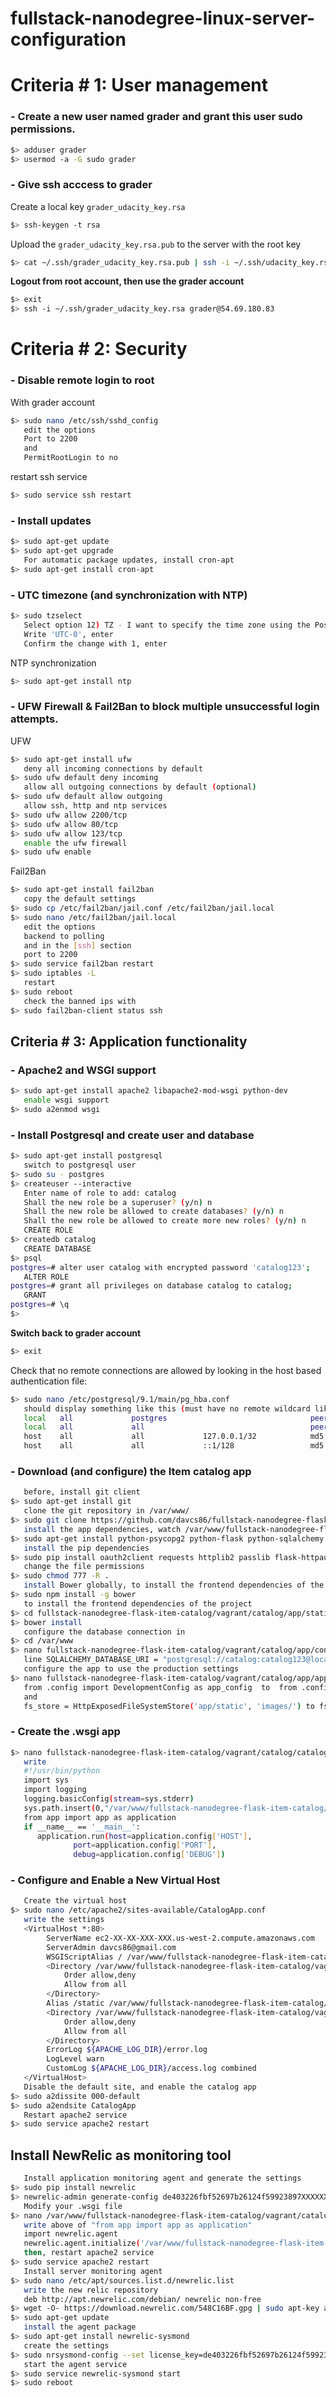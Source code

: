 # fullstack-nanodegree-linux-server-configuration

# Criteria # 1: User management

### - Create a new user named grader and grant this user sudo permissions.

```bash
$> adduser grader
$> usermod -a -G sudo grader
```

### - Give ssh acccess to grader

Create a local key `grader_udacity_key.rsa`

```bash
$> ssh-keygen -t rsa
```

Upload the `grader_udacity_key.rsa.pub` to the server with the root key

```bash
$> cat ~/.ssh/grader_udacity_key.rsa.pub | ssh -i ~/.ssh/udacity_key.rsa root@54.69.180.83 "mkdir /home/grader/.ssh && cat >> /home/grader/.ssh/authorized_keys"
```

**Logout from root account, then use the grader account**

```bash
$> exit
$> ssh -i ~/.ssh/grader_udacity_key.rsa grader@54.69.180.83
```

# Criteria # 2: Security

### - Disable remote login to root

With grader account

```bash
$> sudo nano /etc/ssh/sshd_config
   edit the options
   Port to 2200
   and 
   PermitRootLogin to no
```
  
restart ssh service

```bash
$> sudo service ssh restart
```

### - Install updates

```bash
$> sudo apt-get update
$> sudo apt-get upgrade
   For automatic package updates, install cron-apt
$> sudo apt-get install cron-apt
```

### - UTC timezone (and synchronization with NTP)

```bash
$> sudo tzselect
   Select option 12) TZ - I want to specify the time zone using the Posix TZ format.
   Write 'UTC-0', enter
   Confirm the change with 1, enter
```
NTP synchronization
```bash
$> sudo apt-get install ntp
```  

### - UFW Firewall & Fail2Ban to block multiple unsuccessful login attempts.

UFW

```bash
$> sudo apt-get install ufw
   deny all incoming connections by default
$> sudo ufw default deny incoming
   allow all outgoing connections by default (optional)
$> sudo ufw default allow outgoing
   allow ssh, http and ntp services
$> sudo ufw allow 2200/tcp
$> sudo ufw allow 80/tcp
$> sudo ufw allow 123/tcp
   enable the ufw firewall
$> sudo ufw enable
```

Fail2Ban

```bash
$> sudo apt-get install fail2ban
   copy the default settings
$> sudo cp /etc/fail2ban/jail.conf /etc/fail2ban/jail.local
$> sudo nano /etc/fail2ban/jail.local
   edit the options
   backend to polling
   and in the [ssh] section
   port to 2200
$> sudo service fail2ban restart
$> sudo iptables -L
   restart
$> sudo reboot
   check the banned ips with
$> sudo fail2ban-client status ssh
```

## Criteria # 3: Application functionality

### - Apache2 and WSGI support

```bash
$> sudo apt-get install apache2 libapache2-mod-wsgi python-dev
   enable wsgi support
$> sudo a2enmod wsgi   
```

### - Install Postgresql and create user and database

```bash
$> sudo apt-get install postgresql
   switch to postgresql user
$> sudo su - postgres
$> createuser --interactive
   Enter name of role to add: catalog
   Shall the new role be a superuser? (y/n) n
   Shall the new role be allowed to create databases? (y/n) n
   Shall the new role be allowed to create more new roles? (y/n) n
   CREATE ROLE
$> createdb catalog
   CREATE DATABASE
$> psql
postgres=# alter user catalog with encrypted password 'catalog123';
   ALTER ROLE
postgres=# grant all privileges on database catalog to catalog;
   GRANT
postgres=# \q
$>
```

**Switch back to grader account**

```bash
$> exit
```

Check that no remote connections are allowed by looking in the host based authentication file:

```bash
$> sudo nano /etc/postgresql/9.1/main/pg_hba.conf
   should display something like this (must have no remote wildcard like 0.0.0.0, or specific IP like 122.122.122.122)
   local   all             postgres                                peer
   local   all             all                                     peer
   host    all             all             127.0.0.1/32            md5
   host    all             all             ::1/128                 md5
```

### - Download (and configure) the Item catalog app 

```bash
   before, install git client
$> sudo apt-get install git
   clone the git repository in /var/www/
$> sudo git clone https://github.com/davcs86/fullstack-nanodegree-flask-item-catalog.git
   install the app dependencies, watch /var/www/fullstack-nanodegree-flask-item-catalog/vagrant/pg_config.sh
$> sudo apt-get install python-psycopg2 python-flask python-sqlalchemy python-pip python-dev libmagickwand-dev npm git nodejs-legacy
   install the pip dependencies
$> sudo pip install oauth2client requests httplib2 passlib flask-httpauth flask-login rauth flask-seasurf flask-sqlalchemy wtforms awesome-slugify SQLAlchemy-ImageAttach Werkzeug
   change the file permissions
$> sudo chmod 777 -R .
   install Bower globally, to install the frontend dependencies of the project
$> sudo npm install -g bower
   to install the frontend dependencies of the project
$> cd fullstack-nanodegree-flask-item-catalog/vagrant/catalog/app/static
$> bower install
   configure the database connection in 
$> cd /var/www
$> nano fullstack-nanodegree-flask-item-catalog/vagrant/catalog/app/config.py
   line SQLALCHEMY_DATABASE_URI = "postgresql://catalog:catalog123@localhost/catalog"
   configure the app to use the production settings
$> nano fullstack-nanodegree-flask-item-catalog/vagrant/catalog/app/app_setup.py
   from .config import DevelopmentConfig as app_config  to  from .config import ProductionConfig as app_config
   and
   fs_store = HttpExposedFileSystemStore('app/static', 'images/') to fs_store = HttpExposedFileSystemStore('/var/www/fullstack-nanodegree-flask-item-catalog/vagrant/catalog/app/static', 'images/')
```

### - Create the .wsgi app

```bash
$> nano fullstack-nanodegree-flask-item-catalog/vagrant/catalog/catalogApp.wsgi
   write
   #!/usr/bin/python
   import sys
   import logging
   logging.basicConfig(stream=sys.stderr)
   sys.path.insert(0,"/var/www/fullstack-nanodegree-flask-item-catalog/vagrant/catalog/")
   from app import app as application
   if __name__ == '__main__':
      application.run(host=application.config['HOST'],
              port=application.config['PORT'],
              debug=application.config['DEBUG'])
```

### - Configure and Enable a New Virtual Host

```bash
   Create the virtual host
$> sudo nano /etc/apache2/sites-available/CatalogApp.conf
   write the settings
   <VirtualHost *:80>
		ServerName ec2-XX-XX-XXX-XXX.us-west-2.compute.amazonaws.com
		ServerAdmin davcs86@gmail.com
		WSGIScriptAlias / /var/www/fullstack-nanodegree-flask-item-catalog/vagrant/catalog/catalogApp.wsgi
		<Directory /var/www/fullstack-nanodegree-flask-item-catalog/vagrant/catalog/>
			Order allow,deny
			Allow from all
		</Directory>
		Alias /static /var/www/fullstack-nanodegree-flask-item-catalog/vagrant/catalog/app/static
		<Directory /var/www/fullstack-nanodegree-flask-item-catalog/vagrant/catalog/app/static/>
			Order allow,deny
			Allow from all
		</Directory>
		ErrorLog ${APACHE_LOG_DIR}/error.log
		LogLevel warn
		CustomLog ${APACHE_LOG_DIR}/access.log combined
   </VirtualHost>
   Disable the default site, and enable the catalog app
$> sudo a2dissite 000-default
$> sudo a2endsite CatalogApp
   Restart apache2 service
$> sudo service apache2 restart
```
## Install NewRelic as monitoring tool

```bash
   Install application monitoring agent and generate the settings
$> sudo pip install newrelic
$> newrelic-admin generate-config de403226fbf52697b26124f59923897XXXXXXXXX /var/www/fullstack-nanodegree-flask-item-catalog/vagrant/catalog/newrelic.ini
   Modify your .wsgi file
$> nano /var/www/fullstack-nanodegree-flask-item-catalog/vagrant/catalog/catalogApp.wsgi
   write above of "from app import app as application"
   import newrelic.agent
   newrelic.agent.initialize('/var/www/fullstack-nanodegree-flask-item-catalog/vagrant/catalog/newrelic.ini')
   then, restart apache2 service
$> sudo service apache2 restart
   Install server monitoring agent
$> sudo nano /etc/apt/sources.list.d/newrelic.list
   write the new relic repository
   deb http://apt.newrelic.com/debian/ newrelic non-free
$> wget -O- https://download.newrelic.com/548C16BF.gpg | sudo apt-key add -
$> sudo apt-get update
   install the agent package
$> sudo apt-get install newrelic-sysmond
   create the settings
$> sudo nrsysmond-config --set license_key=de403226fbf52697b26124f59923897XXXXXXXXX
   start the agent service
$> sudo service newrelic-sysmond start
$> sudo reboot
```
